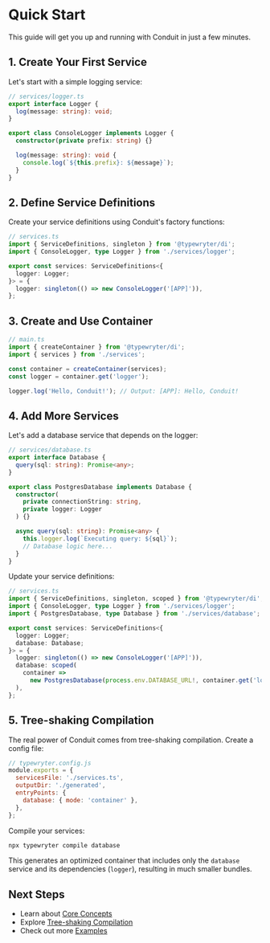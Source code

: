 # Quick Start

This guide will get you up and running with Conduit in just a few minutes.

## 1. Create Your First Service

Let's start with a simple logging service:

```typescript
// services/logger.ts
export interface Logger {
  log(message: string): void;
}

export class ConsoleLogger implements Logger {
  constructor(private prefix: string) {}

  log(message: string): void {
    console.log(`${this.prefix}: ${message}`);
  }
}
```

## 2. Define Service Definitions

Create your service definitions using Conduit's factory functions:

```typescript
// services.ts
import { ServiceDefinitions, singleton } from '@typewryter/di';
import { ConsoleLogger, type Logger } from './services/logger';

export const services: ServiceDefinitions<{
  logger: Logger;
}> = {
  logger: singleton(() => new ConsoleLogger('[APP]')),
};
```

## 3. Create and Use Container

```typescript
// main.ts
import { createContainer } from '@typewryter/di';
import { services } from './services';

const container = createContainer(services);
const logger = container.get('logger');

logger.log('Hello, Conduit!'); // Output: [APP]: Hello, Conduit!
```

## 4. Add More Services

Let's add a database service that depends on the logger:

```typescript
// services/database.ts
export interface Database {
  query(sql: string): Promise<any>;
}

export class PostgresDatabase implements Database {
  constructor(
    private connectionString: string,
    private logger: Logger
  ) {}

  async query(sql: string): Promise<any> {
    this.logger.log(`Executing query: ${sql}`);
    // Database logic here...
  }
}
```

Update your service definitions:

```typescript
// services.ts
import { ServiceDefinitions, singleton, scoped } from '@typewryter/di';
import { ConsoleLogger, type Logger } from './services/logger';
import { PostgresDatabase, type Database } from './services/database';

export const services: ServiceDefinitions<{
  logger: Logger;
  database: Database;
}> = {
  logger: singleton(() => new ConsoleLogger('[APP]')),
  database: scoped(
    container =>
      new PostgresDatabase(process.env.DATABASE_URL!, container.get('logger'))
  ),
};
```

## 5. Tree-shaking Compilation

The real power of Conduit comes from tree-shaking compilation. Create a config file:

```javascript
// typewryter.config.js
module.exports = {
  servicesFile: './services.ts',
  outputDir: './generated',
  entryPoints: {
    database: { mode: 'container' },
  },
};
```

Compile your services:

```bash
npx typewryter compile database
```

This generates an optimized container that includes only the `database` service and its dependencies (`logger`), resulting in much smaller bundles.

## Next Steps

- Learn about [Core Concepts](/guide/concepts)
- Explore [Tree-shaking Compilation](/guide/compilation)
- Check out more [Examples](/examples/basic)
